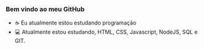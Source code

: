 ### Bem vindo ao meu GitHub

- ☕ Eu atualmente estou estudando programação
- 💻 Atualmente estou estudando, HTML, CSS, Javascript, NodeJS, SQL e GIT.

